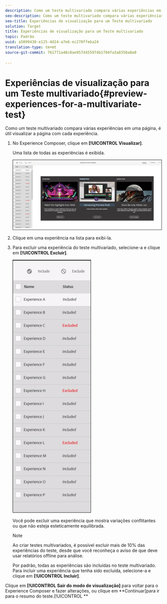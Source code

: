 ```yaml
---
description: Como um teste multivariado compara várias experiências em uma página, é útil visualizar a página com cada experiência.
seo-description: Como um teste multivariado compara várias experiências em uma página, é útil visualizar a página com cada experiência.
seo-title: Experiências de visualização para um Teste multivariado
solution: Target
title: Experiências de visualização para um Teste multivariado
topic: Padrão
uuid: a5099438-e125-4d24-a7e6-ec270ffeba24
translation-type: tm+mt
source-git-commit: 761771a48c0ae957d455974b1f04fa3a8350a8a0

---
```



# Experiências de visualização para um Teste multivariado{#preview-experiences-for-a-multivariate-test}

Como um teste multivariado compara várias experiências em uma página, é útil visualizar a página com cada experiência.

1. No Experience Composer, clique em **[!UICONTROL Visualizar]**.

   Uma lista de todas as experiências é exibida.

   ![](assets/preview.png)

1. Clique em uma experiência na lista para exibi-la.

1. Para excluir uma experiência do teste multivariado, selecione-a e clique em **[!UICONTROL Excluir]**.

   ![](assets/excludeexperience.png)

   Você pode excluir uma experiência que mostra variações conflitantes ou que não esteja esteticamente equilibrada.

   >[!NOTE]
   >
   >Ao criar testes multivariados, é possível excluir mais de 10% das experiências do teste, desde que você reconheça o aviso de que deve usar relatórios offline para análise.

   Por padrão, todas as experiências são incluídas no teste multivariado. Para incluir uma experiência que tenha sido excluída, selecione-a e clique em **[!UICONTROL Incluir]**.

Clique em **[!UICONTROL Sair do modo de visualização]** para voltar para o Experience Composer e fazer alterações, ou clique em **Continuar]para ir para o resumo do teste.[!UICONTROL **

